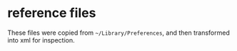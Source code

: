 # reference files

These files were copied from `~/Library/Preferences`, and then transformed into
xml for inspection.
